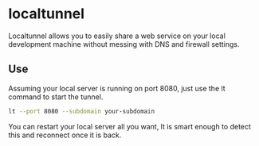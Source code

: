 # localtunnel

Localtunnel allows you to easily share a web service on your local development machine without messing with DNS and firewall settings.

## Use

Assuming your local server is running on port 8080, just use the lt command to start the tunnel.

```sh
lt --port 8080 --subdomain your-subdomain
```

You can restart your local server all you want, lt is smart enough to detect this and reconnect once it is back.